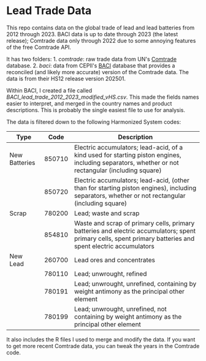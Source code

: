 # Lead Trade Data

This repo contains data on the global trade of lead and lead batteries from 2012 through 2023. BACI data is up to date through 2023 (the latest release); Comtrade data only through 2022 due to some annoying features of the free Comtrade API.

It has two folders: 1. *comtrade*: raw trade data from UN's [Comtrade](https://comtradeplus.un.org/) database. 2. *baci*: data from CEPII's [BACI](https://www.cepii.fr/CEPII/en/bdd_modele/bdd_modele_item.asp?id=37) database that provides a reconciled (and likely more accurate) version of the Comtrade data. The data is from their HS12 release version 202501.

Within BACI, I created a file called *BACI_lead_trade_2012_2023_modified_vHS.csv*. This made the fields names easier to interpret, and merged in the country names and product descriptions. This is probably the single easiest file to use for analysis.

The data is filtered down to the following Harmonized System codes:

| Type | Code | Description |
|----|----|----|
| New Batteries | 850710 | Electric accumulators; lead-acid, of a kind used for starting piston engines, including separators, whether or not rectangular (including square) |
|  | 850720 | Electric accumulators; lead-acid, (other than for starting piston engines), including separators, whether or not rectangular (including square) |
| Scrap | 780200 | Lead; waste and scrap |
|  | 854810 | Waste and scrap of primary cells, primary batteries and electric accumulators; spent primary cells, spent primary batteries and spent electric accumulators |
| New Lead | 260700 | Lead ores and concentrates |
|  | 780110 | Lead; unwrought, refined |
|  | 780191 | Lead; unwrought, unrefined, containing by weight antimony as the principal other element |
|  | 780199<br> | Lead; unwrought, unrefined, not containing by weight antimony as the principal other element |

It also includes the R files I used to merge and modify the data. If you want to get more recent Comtrade data, you can tweak the years in the Comtrade code.
